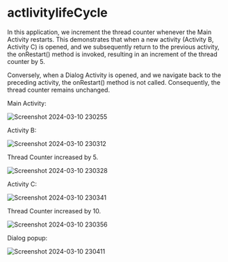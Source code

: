 # actlivitylifeCycle
In this application, we increment the thread counter whenever the Main Activity restarts. This demonstrates that when a new activity (Activity B, Activity C) is opened, and we subsequently return to the previous activity, the onRestart() method is invoked, resulting in an increment of the thread counter by 5.

Conversely, when a Dialog Activity is opened, and we navigate back to the preceding activity, the onRestart() method is not called. Consequently, the thread counter remains unchanged.

Main Activity:

![Screenshot 2024-03-10 230255](https://github.com/bkrish111/actlivitylifeCycle/assets/147780244/4c322ea5-baed-46c4-8fd2-f84e7b7d09bd)


Activity B: 

![Screenshot 2024-03-10 230312](https://github.com/bkrish111/actlivitylifeCycle/assets/147780244/f6f13817-b43c-4868-85cd-6f42f88e9410)


Thread Counter increased by 5.

![Screenshot 2024-03-10 230328](https://github.com/bkrish111/actlivitylifeCycle/assets/147780244/ad7b0178-6a2d-4d36-9167-00f812220f2a)


Activity C:

![Screenshot 2024-03-10 230341](https://github.com/bkrish111/actlivitylifeCycle/assets/147780244/54c1fb5a-2de4-43f7-a7df-0e8bb9117753)


Thread Counter increased by 10.

![Screenshot 2024-03-10 230356](https://github.com/bkrish111/actlivitylifeCycle/assets/147780244/242b155c-0947-4b3d-b2d9-fa798cb8d644)


Dialog popup:

![Screenshot 2024-03-10 230411](https://github.com/bkrish111/actlivitylifeCycle/assets/147780244/15b6f4f5-cdb9-4d45-b734-2004e63d056a)







